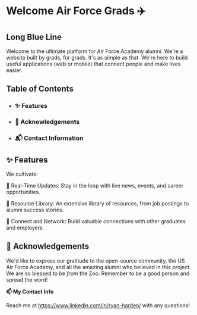 # Welcome Air Force Grads ✈️

##  Long Blue Line
Welcome to the ultimate platform for Air Force Academy alumni. We're a website built by grads, for grads. It's as simple as that. We're here to build useful applications (web or mobile) that connect people and make lives easier. 

##  Table of Contents
- ### ✨ Features
- ### 🙏 Acknowledgements
- ### 📬 Contact Information


## ✨ Features

We cultivate: 

🚀 Real-Time Updates: Stay in the loop with live news, events, and career opportunities.

📂 Resource Library: An extensive library of resources, from job postings to alumni success stories.

🤝 Connect and Network: Build valuable connections with other graduates and employers.


## 🙏 Acknowledgements

We'd like to express our gratitude to the open-source community, the US Air Force Academy, and all the amazing alumni who believed in this project. We are so blessed to be _from_ the Zoo. Remember to be a good person and spread the word!

**📫 My Contact Info**

Reach me at https://www.linkedin.com/in/ryan-harden/ with any questions!
